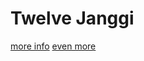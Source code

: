 # Twelve Janggi

[more info](https://the-genius-show.fandom.com/wiki/Twelve_Janggi)
[even more](https://www.chessvariants.com/rules/dobutsushogi)
